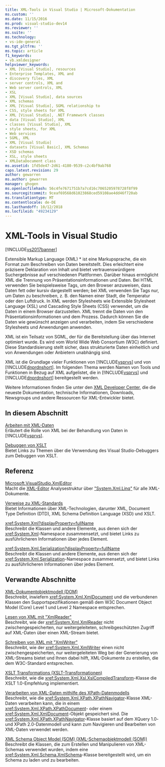 ```yaml
---
title: XML-Tools in Visual Studio | Microsoft-Dokumentation
ms.custom: ''
ms.date: 11/15/2016
ms.prod: visual-studio-dev14
ms.reviewer: ''
ms.suite: ''
ms.technology:
- vs-ide-general
ms.tgt_pltfrm: ''
ms.topic: article
f1_keywords:
- vb.xmldesigner
helpviewer_keywords:
- XML [Visual Studio], resources
- Enterprise Templates, XML and
- discovery files, XML
- server controls, XML and
- Web server controls, XML
- XSL
- XML [Visual Studio], data sources
- XML schemas
- XML [Visual Studio], SGML relationship to
- CSS, style sheets for XML
- XML [Visual Studio], .NET Framework classes
- data [Visual Studio], XML
- classes [Visual Studio], XML
- style sheets, for XML
- Web services
- SGML, XML
- XML [Visual Studio]
- datasets [Visual Basic], XML Schemas
- XSD schemas
- XSL, style sheets
- XMLDataDocument class
ms.assetid: 1fd5de47-2d61-4180-9539-c2c4bf9ab768
caps.latest.revision: 29
author: gewarren
ms.author: gewarren
manager: ghogen
ms.openlocfilehash: 56c4fe7671751b7a7cd16c7065205978728f8f99
ms.sourcegitcommit: 9ceaf69568d61023868ced59108ae4dd46f720ab
ms.translationtype: MT
ms.contentlocale: de-DE
ms.lasthandoff: 10/12/2018
ms.locfileid: "49234129"
---
```

# <a name="xml-tools-in-visual-studio"></a>XML-Tools in Visual Studio
[!INCLUDE[vs2017banner](../includes/vs2017banner.md)]

  
Extensible Markup Language (XML) * ist eine Markupsprache, die ein Format zum Beschreiben von Daten bereitstellt. Dies erleichtert eine präzisere Deklaration von Inhalt und bietet vertrauenswürdigere Suchergebnisse auf verschiedenen Plattformen. Darüber hinaus ermöglicht XML die Trennung von Präsentationsinformationen und Daten. Bei HTML verwenden Sie beispielsweise Tags, um den Browser anzuweisen, dass Daten fett oder kursiv dargestellt werden; bei XML verwenden Sie Tags nur, um Daten zu beschreiben, z. B. den Namen einer Stadt, die Temperatur oder den Luftdruck. In XML werden Stylesheets wie Extensible Stylesheet Language (XSL) und Cascading Style Sheets (CSS) verwendet, um die Daten in einem Browser darzustellen. XML trennt die Daten von den Präsentationsinformationen und dem Prozess. Dadurch können Sie die Daten wie gewünscht anzeigen und verarbeiten, indem Sie verschiedene Stylesheets und Anwendungen anwenden.  
  
 XML ist ein Teilsatz von SGML, der für die Bereitstellung über das Internet optimiert wurde. Es wird vom World Wide Web Consortium (W3C) definiert. Diese Standardisierung stellt sicher, dass strukturierte Daten einheitlich und von Anwendungen oder Anbietern unabhängig sind.  
  
 XML ist die Grundlage vieler Funktionen von [!INCLUDE[vsprvs](../includes/vsprvs-md.md)] und von [!INCLUDE[dnprdnshort](../includes/dnprdnshort-md.md)]. Im folgenden Thema werden Namen von Tools und Funktionen in Bezug auf XML aufgelistet, die in [!INCLUDE[vsprvs](../includes/vsprvs-md.md)] und [!INCLUDE[dnprdnshort](../includes/dnprdnshort-md.md)] bereitgestellt werden.  
  
 Weitere Informationen finden Sie unter den [XML Developer Center](http://go.microsoft.com/fwlink/?LinkID=100176), die die neueste Dokumentation, technische Informationen, Downloads, Newsgroups und andere Ressourcen für XML-Entwickler bietet.  
  
## <a name="in-this-section"></a>In diesem Abschnitt  
 [Arbeiten mit XML-Daten](../xml-tools/working-with-xml-data.md)  
 Erläutert die Rolle von XML bei der Behandlung von Daten in [!INCLUDE[vsprvs](../includes/vsprvs-md.md)].  
  
 [Debuggen von XSLT](../xml-tools/debugging-xslt.md)  
 Bietet Links zu Themen über die Verwendung des Visual Studio-Debuggers zum Debuggen von XSLT.  
  
## <a name="reference"></a>Referenz  
 [Microsoft.VisualStudio.XmlEditor](http://go.microsoft.com/fwlink/?LinkID=165699)  
 Macht die [XML-Editor](http://go.microsoft.com/fwlink/?LinkId=228249) Analysestruktur über ["System.Xml.Linq"](http://go.microsoft.com/fwlink/?LinkId=228250) für alle XML-Dokumente.  
  
 [Verweise zu XML-Standards](http://msdn.microsoft.com/en-us/79c78508-c9d0-423a-a00f-672e855de401)  
 Bietet Informationen über XML-Technologien, darunter XML, Document Type Definition (DTD), XML Schema Definition Language (XSD) und XSLT.  
  
 <xref:System.Xml?displayProperty=fullName>  
 Beschreibt die Klassen und andere Elemente, aus denen sich der <xref:System.Xml>-Namespace zusammensetzt, und bietet Links zu ausführlicheren Informationen über jedes Element.  
  
 <xref:System.Xml.Serialization?displayProperty=fullName>  
 Beschreibt die Klassen und andere Elemente, aus denen sich der <xref:System.Xml.Serialization>-Namespace zusammensetzt, und bietet Links zu ausführlicheren Informationen über jedes Element.  
  
## <a name="related-sections"></a>Verwandte Abschnitte  
 [XML-Dokumentobjektmodell (DOM)](http://msdn.microsoft.com/library/b5e52844-4820-47c0-a61d-de2da33e9f54)  
 Beschreibt, inwiefern <xref:System.Xml.XmlDocument> und die verbundenen Klassen den Supportspezifikationen gemäß dem W3C Document Object Model (Core) Level 1 und Level 2 Namespace entsprechen.  
  
 [Lesen von XML mit "XmlReader"](http://msdn.microsoft.com/en-us/3029834c-a27e-4331-b7aa-711924062182)  
 Beschreibt, wie der <xref:System.Xml.XmlReader> nicht zwischengespeicherten, nur weitergeleiteten, schreibgeschützten Zugriff auf XML-Daten über einen XML-Stream bietet.  
  
 [Schreiben von XML mit "XmlWriter"](http://msdn.microsoft.com/en-us/ea41f72c-e1d3-4e0a-ab0f-f0eb1c27ab86)  
 Beschreibt, wie der <xref:System.Xml.XmlWriter> einen nicht zwischengespeicherten, nur weitergeleiteten Weg bei der Generierung von XML-Streams bietet und Ihnen dabei hilft, XML-Dokumente zu erstellen, die dem W3C-Standard entsprechen.  
  
 [XSLT Transformations (XSLT-Transformationen)](http://msdn.microsoft.com/library/202f8820-224c-494f-b61e-cd127eac6e03)  
 Beschreibt, wie die <xref:System.Xml.Xsl.XslCompiledTransform>-Klasse die XSLT 1.0-Empfehlung implementiert.  
  
 [Verarbeiten von XML-Daten mithilfe des XPath-Datenmodells](http://msdn.microsoft.com/library/536c6fce-1453-4654-9c72-bca54d47e081)  
 Beschreibt, wie die <xref:System.Xml.XPath.XPathNavigator>-Klasse XML-Daten verarbeiten kann, die in einem <xref:System.Xml.XPath.XPathDocument>- oder einem <xref:System.Xml.XmlDocument>-Objekt gespeichert sind. Die <xref:System.Xml.XPath.XPathNavigator>-Klasse basiert auf dem XQuery 1.0- und XPath 2.0-Datenmodell und kann zum Navigieren und Bearbeiten von XML-Daten verwendet werden.  
  
 [XML Schema Object Model (SOM) (XML-Schemaobjektmodell (SOM))](http://msdn.microsoft.com/library/a897a599-ffd1-43f9-8807-e58c8a7194cd)  
 Beschreibt die Klassen, die zum Erstellen und Manipulieren von XML-Schemas verwendet wurden, indem eine <xref:System.Xml.Schema.XmlSchema>-Klasse bereitgestellt wird, um ein Schema zu laden und zu bearbeiten.



